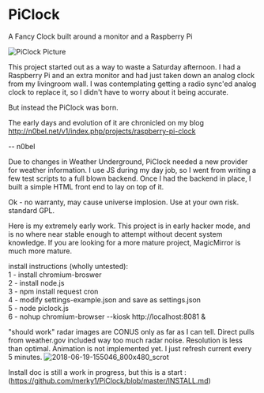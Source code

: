 # PiClock
A Fancy Clock built around a monitor and a Raspberry Pi

![PiClock Picture](https://raw.githubusercontent.com/n0bel/PiClock/master/Pictures/20150307_222711.jpg)

This project started out as a way to waste a Saturday afternoon.
I had a Raspberry Pi and an extra monitor and had just taken down an analog clock from my livingroom wall.
I was contemplating getting a radio sync'ed analog clock to replace it, so I didn't have to worry about
it being accurate.

But instead the PiClock was born.

The early days and evolution of it are chronicled on my blog http://n0bel.net/v1/index.php/projects/raspberry-pi-clock

-- n0bel

Due to changes in Weather Underground, PiClock needed a new provider for weather information.  I use JS during my day job, so I went from writing a few test scripts to a full blown backend.  Once I had the backend in place, I built a simple HTML front end to lay on top of it.

Ok - no warranty, may cause universe implosion.  Use at your own risk.  standard GPL.  

Here is my extremely early work.  This project is in early hacker mode, and is no where near stable enough to attempt without decent system knowledge.  If you are looking for a more mature project, MagicMirror is much more mature.

install instructions (wholly untested):  
1 - install chromium-broswer  
2 - install node.js  
3 - npm install request cron  
4 - modify settings-example.json and save as settings.json  
5 - node piclock.js   
6 - nohup chromium-browser --kiosk http://localhost:8081 &  

"should work"
radar images are CONUS only as far as I can tell.  Direct pulls from weather.gov included way too much radar noise.  Resolution is less than optimal.  Animation is not implemented yet.  I just refresh current every 5 minutes.
![2018-06-19-155046_800x480_scrot](https://user-images.githubusercontent.com/8691286/41620765-b491af4c-73d8-11e8-8f87-5b3ecf280aad.png)

Install doc is still a work in progress, but this is a start :
(https://github.com/merky1/PiClock/blob/master/INSTALL.md)